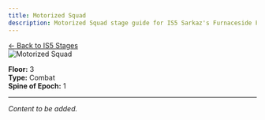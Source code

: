 ```yaml
---
title: Motorized Squad
description: Motorized Squad stage guide for IS5 Sarkaz's Furnaceside Fables
---
```


<div class="back-button-container">
  <a href="/is5-sarkaz/stages/" class="back-button">
    <span class="back-arrow">←</span>
    <span class="back-text">Back to IS5 Stages</span>
  </a>
</div>


<img src="/stages/motorized-squad.png" alt="Motorized Squad" />

**Floor:** 3  
**Type:** Combat  
**Spine of Epoch:** 1  

---


*Content to be added.*
